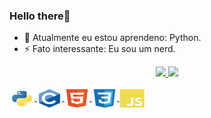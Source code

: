 ### Hello there👋</br>

- 🌱 Atualmente eu estou aprendeno: Python.
- ⚡ Fato interessante: Eu sou um nerd.

<div align="center">
  <a href="https://github.com/GabrielCF2">
  <img height="180em" src="https://github-readme-stats.vercel.app/api?username=GabrielCF2&show_icons=true&theme=dracula&include_all_commits=true&count_private=true"/>
  <img height="180em" src="https://github-readme-stats.vercel.app/api/top-langs/?username=GabrielCF2&layout=compact&langs_count=7&theme=dracula"/>
</div>

<div style="display: inline_block"><br>
  <img align="center" alt="Gab-Python" height="30" width="40" src="https://raw.githubusercontent.com/devicons/devicon/master/icons/python/python-original.svg">
  <img align="center" alt="Gab-Python" height="30" width="40" src="https://raw.githubusercontent.com/devicons/devicon/master/icons/c/c-original.svg">
  <img align="center" alt="Gab-HTML" height="30" width="40" src="https://raw.githubusercontent.com/devicons/devicon/master/icons/html5/html5-original.svg">
  <img align="center" alt="Gab-CSS" height="30" width="40" src="https://raw.githubusercontent.com/devicons/devicon/master/icons/css3/css3-original.svg">
  <img align="center" alt="Gab-Js" height="30" width="40" src="https://raw.githubusercontent.com/devicons/devicon/master/icons/javascript/javascript-plain.svg">
</div>


